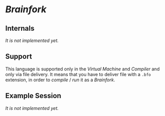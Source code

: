 # *Brainfork*

## Internals

*It is not implemented yet.*

## Support

This language is supported only in the *Virtual Machine* and *Compiler* and only via file delivery. It means that you have to deliver file with a `.bfo` extension, in order to *compile* / *run* it as a *Brainfork*.

## Example Session

*It is not implemented yet.*
